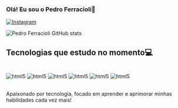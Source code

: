 

### Olá! Eu sou o Pedro Ferracioli👋

[![Instagram](https://img.shields.io/badge/Instagram-E4405F?style=for-the-badge&logo=instagram&logoColor=white)](https://www.instagram.com/pedro_ferracioll/)

![Pedro Ferracioli GitHub stats](https://github-readme-stats.vercel.app/api?username=ferracioll&show_icons=true&theme=rose_pine)

## Tecnologias que estudo no momento💻

<div style="display: inline_block"><br/>
<img align="center" alt = "html5" src="https://img.shields.io/badge/HTML5-E34F26?style=for-the-badge&logo=html5&logoColor=white"/>
<img align="center" alt = "html5" src="https://img.shields.io/badge/CSS3-1572B6?style=for-the-badge&logo=css3&logoColor=white"/>
<img align="center" alt = "html5" src="https://img.shields.io/badge/JavaScript-323330?style=for-the-badge&logo=javascript&logoColor=F7DF1E"/>
<img align="center" alt = "html5" src="https://img.shields.io/badge/Bootstrap-563D7C?style=for-the-badge&logo=bootstrap&logoColor=white"/>
<img align="center" alt = "html5" src="    https://img.shields.io/badge/Python-3776AB?style=for-the-badge&logo=python&logoColor=white"/>
<img align="center" alt = "html5" src="https://img.shields.io/badge/C%2B%2B-00599C?style=for-the-badge&logo=c%2B%2B&logoColor=white"/>

</div><br>

Apaixonado por tecnologia, focado em aprender e aprimorar minhas habilidades cada vez mais!

